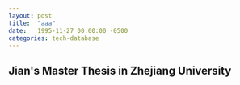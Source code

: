 ---layout: posttitle:  "aaa"date:   1995-11-27 00:00:00 -0500categories: tech-database---## Jian's Master Thesis in Zhejiang University 